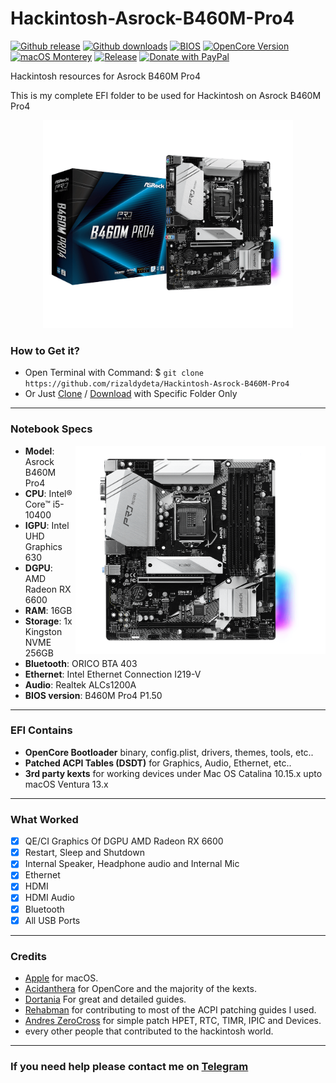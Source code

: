 # Hackintosh-Asrock-B460M-Pro4
[![Github release](https://img.shields.io/github/release/rizaldydeta/Hackintosh-Asrock-B460M-Pro4.svg?color=blue)](https://github.com/rizaldydeta/Hackintosh-Asrock-B460M-Pro4/releases/latest)
[![Github downloads](https://img.shields.io/github/downloads/rizaldydeta/Hackintosh-Asrock-B460M-Pro4/total.svg?color=blue)](https://github.com/rizaldydeta/Hackintosh-Asrock-B460M-Pro4/releases)
[![BIOS](https://img.shields.io/badge/BIOS-1.50-important.svg)](https://drivers.softpedia.com/get/BIOS/Asrock/ASRock-B460M-Pro4-BIOS-1-50.shtml)
[![OpenCore Version](https://img.shields.io/badge/OpenCore-0.8.4-cyan.svg)](https://github.com/acidanthera/OpenCorePkg/releases/latest)
[![macOS Monterey](https://img.shields.io/badge/macOS-12.4-white.svg)](https://www.apple.com/macos/monterey/)
[![Release](https://img.shields.io/badge/Download-latest-success.svg)](https://github.com/rizaldydeta/Hackintosh-Asrock-B460M-Pro4/releases/latest)
[![Donate with PayPal](https://img.shields.io/badge/paypal-donate-red.svg)](https://paypal.me/rizaldydeta)

Hackintosh resources for Asrock B460M Pro4

This is my complete EFI folder to be used for Hackintosh on Asrock B460M Pro4

<p align="center">
  <img src="/images/B460M Pro4(L1).png?raw=true" width="400" height="333" alt="Asrock B460M Pro4 Model">
</p>

### How to Get it?

- Open Terminal with Command: $ `git clone https://github.com/rizaldydeta/Hackintosh-Asrock-B460M-Pro4`
- Or Just [Clone](https://github.com/rizaldydeta/Hackintosh-Asrock-B460M-Pro4.git) / [Download](https://github.com/rizaldydeta/Hackintosh-Asrock-B460M-Pro4/releases/latest) with Specific Folder Only

--------------------------------------------------------------------------------------------

### Notebook Specs
<img src="/images/B460M Pro4(L2).png?raw=true" width="400" height="333" alt="Asrock B460M Pro4" align="right">

- <b>Model</b>: Asrock B460M Pro4
- <b>CPU</b>: Intel® Core™ i5-10400
- <b>IGPU</b>: Intel UHD Graphics 630
- <b>DGPU</b>: AMD Radeon RX 6600
- <b>RAM</b>: 16GB
- <b>Storage</b>: 1x Kingston NVME 256GB
- <b>Bluetooth</b>: ORICO BTA 403
- <b>Ethernet</b>: Intel Ethernet Connection I219-V
- <b>Audio</b>: Realtek ALCs1200A
- <b>BIOS version</b>: B460M Pro4 P1.50

--------------------------------------------------------------------------------------------

### EFI Contains
- <b>OpenCore Bootloader</b> binary, config.plist, drivers, themes, tools, etc..
- <b>Patched ACPI Tables (DSDT)</b> for Graphics, Audio, Ethernet, etc..
- <b>3rd party kexts</b> for working devices under Mac OS Catalina 10.15.x upto macOS Ventura 13.x

--------------------------------------------------------------------------------------------
 
### What Worked
- [x] QE/CI Graphics Of DGPU AMD Radeon RX 6600
- [x] Restart, Sleep and Shutdown
- [x] Internal Speaker, Headphone audio and Internal Mic
- [x] Ethernet
- [x] HDMI
- [x] HDMI Audio
- [x] Bluetooth
- [x] All USB Ports
 
--------------------------------------------------------------------------------------------

### Credits
- [Apple](https://apple.com) for macOS.
- [Acidanthera](https://github.com/acidanthera) for OpenCore and the majority of the kexts.
- [Dortania](https://github.com/dortania) For great and detailed guides.
- [Rehabman](https://github.com/RehabMan) for contributing to most of the ACPI patching guides I used.
- [Andres ZeroCross](https://github.com/andreszerocross) for simple patch HPET, RTC, TIMR, IPIC and Devices.
- every other people that contributed to the hackintosh world.

--------------------------------------------------------------------------------------------

### If you need help please contact me on [Telegram](https://t.me/rizaldydeta)
